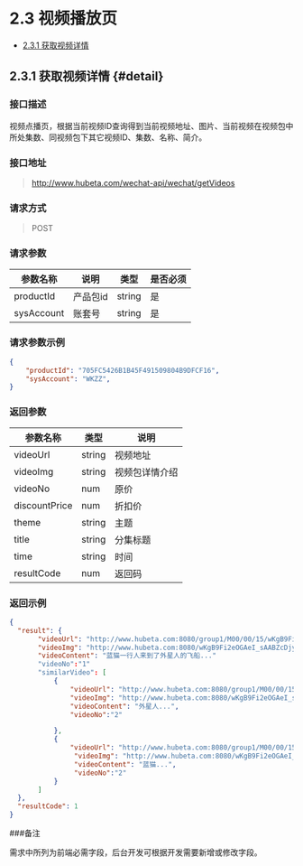 # 2.3 视频播放页

- [2.3.1 获取视频详情](#detail) 

## 2.3.1 获取视频详情 {#detail}

### 接口描述

视频点播页，根据当前视频ID查询得到当前视频地址、图片、当前视频在视频包中所处集数、同视频包下其它视频ID、集数、名称、简介。

### 接口地址

> http://www.hubeta.com/wechat-api/wechat/getVideos

### 请求方式

> POST

### 请求参数

| 参数名称 | 说明 | 类型 | 是否必须 |
| --------- | ------------ | ------ | ----- |
| productId | 产品包id |string | 是 |
| sysAccount | 账套号 |string | 是 |

### 请求参数示例

```json
{
    "productId": "705FC5426B1B45F491509804B9DFCF16",
    "sysAccount": "WKZZ",
}
```

### 返回参数

| 参数名称 |类型 |说明 |
| --------- | ------------ | ------ |
| videoUrl| string | 视频地址 |
| videoImg| string | 视频包详情介绍 |
| videoNo| num| 原价 |
| discountPrice| num| 折扣价 |
| theme| string | 主题 |
| title| string | 分集标题 |
| time| string | 时间 |
| resultCode| num | 返回码 |

### 返回示例
```json
{
  "result": {
       "videoUrl": "http://www.hubeta.com:8080/group1/M00/00/15/wKgB9Fi2eOGAeI_sAABZcDjy19Y660.mp4",
       "videoImg": "http://www.hubeta.com:8080/wKgB9Fi2eOGAeI_sAABZcDjy19Y660.jpg",
       "videoContent": "蓝猫一行人来到了外星人的飞船..."
       "videoNo":"1"
       "similarVideo": [
           {
               "videoUrl": "http://www.hubeta.com:8080/group1/M00/00/15/wKgB9Fi2eOGAeI_sAABZcDjy19Y660.mp4",
               "videoImg": "http://www.hubeta.com:8080/wKgB9Fi2eOGAeI_sAABZcDjy19Y660.jpg",
               "videoContent": "外星人...",
               "videoNo":"2"

           },
           {
               "videoUrl": "http://www.hubeta.com:8080/group1/M00/00/15/wKgB9Fi2eOGAeI_sAABZcDjy19Y660.mp4",
                "videoImg": "http://www.hubeta.com:8080/wKgB9Fi2eOGAeI_sAABZcDjy19Y660.jpg",
                "videoContent": "蓝猫...",
                "videoNo":"2"
           }
       ]
  },
  "resultCode": 1
}
```

###备注

需求中所列为前端必需字段，后台开发可根据开发需要新增或修改字段。